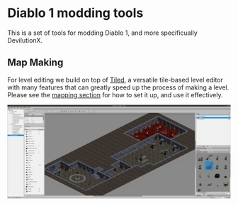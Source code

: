 # Diablo 1 modding tools

This is a set of tools for modding Diablo 1, and more specificually DevilutionX.

## Map Making

For level editing we build on top of [Tiled](https://www.mapeditor.org/), a versatile tile-based level editor with many features that can greatly speed up the process of making a level. Please see the [mapping section](Tiled/README.md) for how to set it up, and use it effectively.

![Diablo map in Tiled](Tiled/docs/images/tiled.png)
